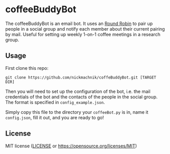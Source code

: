 # coffeeBuddyBot

The coffeeBuddyBot is an email bot. It uses an [Round Robin](algorithm) to pair
up people in a social group and notify each member about their current pairing
by mail. Useful for setting up weekly 1-on-1 coffee meetings in a research group.


## Usage

First clone this repo:

```
git clone https://github.com/nickmachnik/coffeBuddyBot.git [TARGET DIR]
```

Then you will need to set up the configuration of the bot, i.e. the mail
credentials of the bot and the contacts of the people in the social group.
The format is specified in `config_example.json`.

Simply copy this file to the directory your `coffeeBot.py` is in, name it
`config.json`, fill it out, and you are ready to go!


## License

MIT license ([LICENSE](LICENSE.txt) or https://opensource.org/licenses/MIT)